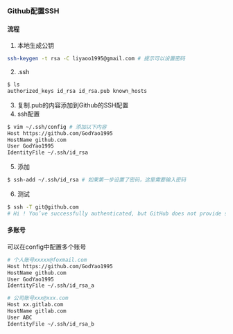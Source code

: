### Github配置SSH

#### 流程

1. 本地生成公钥

~~~bash
ssh-keygen -t rsa -C liyaoo1995@gmail.com # 提示可以设置密码
~~~

2. .ssh

~~~bash
$ ls
authorized_keys id_rsa id_rsa.pub known_hosts
~~~

3. 复制.pub的内容添加到Github的SSH配置
4. ssh配置 

~~~bash
$ vim ~/.ssh/config # 添加以下内容
Host https://github.com/GodYao1995
HostName github.com
User GodYao1995
IdentityFile ~/.ssh/id_rsa
~~~

5. 添加

~~~bash
$ ssh-add ~/.ssh/id_rsa	# 如果第一步设置了密码，这里需要输入密码
~~~

6. 测试

~~~bash
$ ssh -T git@github.com 
# Hi ! You’ve successfully authenticated, but GitHub does not provide shell access.
~~~

#### 多账号

可以在config中配置多个账号

~~~bash
# 个人账号xxxxx@foxmail.com
Host https://github.com/GodYao1995
HostName github.com
User GodYao1995
IdentityFile ~/.ssh/id_rsa_a

# 公司账号xxx@xxx.com
Host xx.gitlab.com
HostName gitlab.com
User ABC
IdentityFile ~/.ssh/id_rsa_b
~~~
